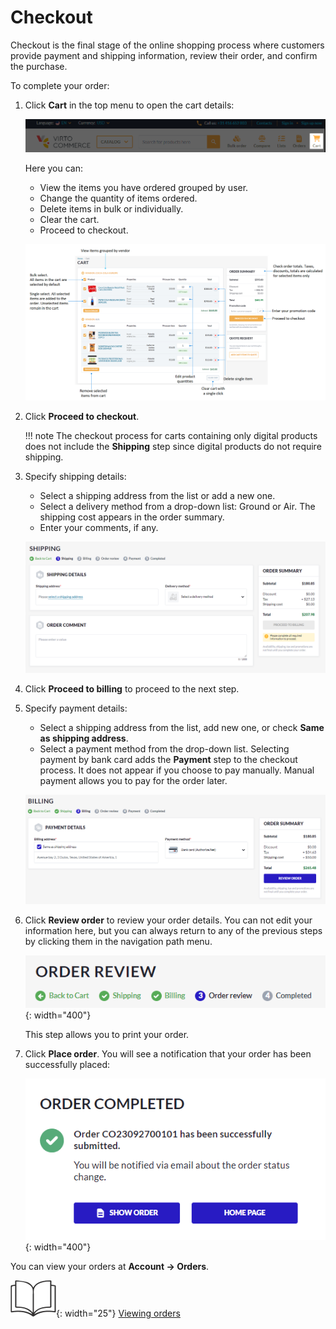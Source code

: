 # Checkout

Checkout is the final stage of the online shopping process where customers provide payment and shipping information, review their order, and confirm the purchase. 

To complete your order:

1. Click **Cart** in the top menu to open the cart details:

    ![Cart](../media/cart-top-menu.png)

    Here you can:
    
    * View the items you have ordered grouped by user.
    * Change the quantity of items ordered.
    * Delete items in bulk or individually.
    * Clear the cart.
    * Proceed to checkout.

    ![Cart details](../media/cart-details.png)

1. Click **Proceed to checkout**.

    !!! note
        The checkout process for carts containing only digital products does not include the **Shipping** step since digital products do not require shipping.

1. Specify shipping details:
    * Select a shipping address from the list or add a new one.
    * Select a delivery method from a drop-down list: Ground or Air. The shipping cost appears in the order summary.
    * Enter your comments, if any.

    ![Shipping step](../media/shipping-step.png)

1. Click **Proceed to billing** to proceed to the next step.

1. Specify payment details:
    * Select a shipping address from the list, add new one, or check **Same as shipping address**. 
    * Select a payment method from the drop-down list. Selecting payment by bank card adds the **Payment** step to the checkout process. It does not appear if you choose to pay manually. Manual payment allows you to pay for the order later.

    ![Billing step](../media/billing-step.png)

1. Click **Review order** to review your order details. You can not edit your information here, but you can always return to any of the previous steps by clicking them in the navigation path menu.

    ![Path](../media/navigation-path-menu.png){: width="400"}

    This step allows you to print your order.

1. Click **Place order**. You will see a notification that your order has been successfully placed:

    ![Notification](../media/order-completed-notification.png){: width="400"}

You can view your orders at **Account -> Orders**.

![Readmore](../media/readmore.png){: width="25"} [Viewing orders](../account/orders.md)